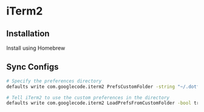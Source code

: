 iTerm2
======

## Installation

Install using Homebrew


## Sync Configs

```bash
# Specify the preferences directory
defaults write com.googlecode.iterm2 PrefsCustomFolder -string "~/.dotfiles/System/OSX/iTerm/settings"

# Tell iTerm2 to use the custom preferences in the directory
defaults write com.googlecode.iterm2 LoadPrefsFromCustomFolder -bool true
```
